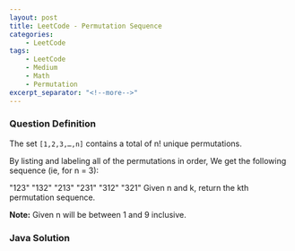 ```yaml
---
layout: post
title: LeetCode - Permutation Sequence
categories:
    - LeetCode
tags:
    - LeetCode
    - Medium
    - Math
    - Permutation
excerpt_separator: "<!--more-->"
---
```


### Question Definition

The set `[1,2,3,…,n]` contains a total of n! unique permutations.

By listing and labeling all of the permutations in order,
We get the following sequence (ie, for n = 3):

"123"
"132"
"213"
"231"
"312"
"321"
Given n and k, return the kth permutation sequence.

**Note:** Given n will be between 1 and 9 inclusive.

### Java Solution
```java
```